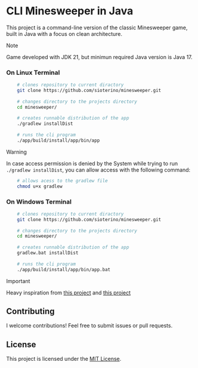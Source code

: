 # CLI Minesweeper in Java
This project is a command-line version of the classic Minesweeper game, built in Java with a focus on clean architecture.

>[!NOTE]
> Game developed with JDK 21, but minimun required Java version is Java 17.

### On Linux Terminal
```bash
    # clones repository to current diractory
    git clone https://github.com/sioterino/minesweeper.git
    
    # changes directory to the projects directory
    cd minesweeper/
    
    # creates runnable distribution of the app
    ./gradlew installDist
    
    # runs the cli program
    ./app/build/install/app/bin/app
```

> [!WARNING]
> In case access permission is denied by the System while trying to run `./gradlew installDist`, you can allow access with the following command:
> ```bash
>     # allows acess to the gradlew file
>     chmod u+x gradlew
> ```

### On Windows Terminal
```bash
    # clones repository to current diractory
    git clone https://github.com/sioterino/minesweeper.git
    
    # changes directory to the projects directory
    cd minesweeper/
    
    # creates runnable distribution of the app
    gradlew.bat installDist
    
    # runs the cli program
    ./app/build/install/app/bin/app.bat
```

>[!IMPORTANT]
> Heavy inspiration from [this project](https://github.com/jesse-rr/CLI_Blackjack) and [this project](https://github.com/Squirrelbear/Minesweeper/)

## Contributing
I welcome contributions! Feel free to submit issues or pull requests.

## License
This project is licensed under the [MIT License](LICENSE).
